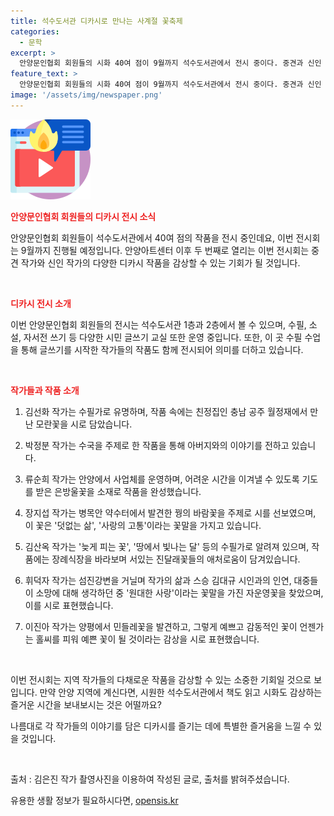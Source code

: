 ```yaml
---
title: 석수도서관 디카시로 만나는 사계절 꽃축제
categories:
  - 문학
excerpt: >
  안양문인협회 회원들의 시화 40여 점이 9월까지 석수도서관에서 전시 중이다. 중견과 신인 작가의 다양한 작품을 만날 수 있으며, 수필과 소설 등 다채로운 글쓰기 교실도 진행 중이다. 작가들은 각자의 경험과 감정을 시화로 담아냈는데, 이들의 이야기가 감동적이다. 박정희 만안구도서관장은 지역 작가의 시화작품을 함께 나눌 수 있는 전시회라며 기대를 표현했다. 또한 필자도 청벚꽃을 보고 오로라를 연상하여 디카시로 제출했다. 여름날, 석수도서관에서 책도 읽고 시화도 감상하는 여유로운 시간을 보내보는 것은 어떨까.
feature_text: >
  안양문인협회 회원들의 시화 40여 점이 9월까지 석수도서관에서 전시 중이다. 중견과 신인 작가의 다양한 작품을 만날 수 있으며, 수필과 소설 등 다채로운 글쓰기 교실도 진행 중이다. 작가들은 각자의 경험과 감정을 시화로 담아냈는데, 이들의 이야기가 감동적이다. 박정희 만안구도서관장은 지역 작가의 시화작품을 함께 나눌 수 있는 전시회라며 기대를 표현했다. 또한 필자도 청벚꽃을 보고 오로라를 연상하여 디카시로 제출했다. 여름날, 석수도서관에서 책도 읽고 시화도 감상하는 여유로운 시간을 보내보는 것은 어떨까.
image: '/assets/img/newspaper.png'
---
```


<p><img src="/assets/img/news.png" alt="rentncar 속보" /></p>

<p><b><span style="color: #ee2323;">안양문인협회 회원들의 디카시 전시 소식</span></b></p>

<p>안양문인협회 회원들이 석수도서관에서 40여 점의 작품을 전시 중인데요, 이번 전시회는 9월까지 진행될 예정입니다. 안양아트센터 이후 두 번째로 열리는 이번 전시회는 중견 작가와 신인 작가의 다양한 디카시 작품을 감상할 수 있는 기회가 될 것입니다.</p>

<p data-ke-size="size16">&nbsp;</p>

<p><b><span style="color: #ee2323;">디카시 전시 소개</span></b></p>

<p>이번 안양문인협회 회원들의 전시는 석수도서관 1층과 2층에서 볼 수 있으며, 수필, 소설, 자서전 쓰기 등 다양한 시민 글쓰기 교실 또한 운영 중입니다. 또한, 이 곳 수필 수업을 통해 글쓰기를 시작한 작가들의 작품도 함께 전시되어 의미를 더하고 있습니다.</p>

<p data-ke-size="size16">&nbsp;</p>

<p><b><span style="color: #ee2323;">작가들과 작품 소개</span></b></p>

<ol>
<li><p>김선화 작가는 수필가로 유명하며, 작품 속에는 친정집인 충남 공주 월정재에서 만난 모란꽃을 시로 담았습니다.</p></li>
<li><p>박정분 작가는 수국을 주제로 한 작품을 통해 아버지와의 이야기를 전하고 있습니다. </p></li>
<li><p>류순희 작가는 안양에서 사업체를 운영하며, 어려운 시간을 이겨낼 수 있도록 기도를 받은 은방울꽃을 소재로 작품을 완성했습니다.</p></li>
<li><p>장지섭 작가는 병목안 약수터에서 발견한 꿩의 바람꽃을 주제로 시를 선보였으며, 이 꽃은 '덧없는 삶', '사랑의 고통'이라는 꽃말을 가지고 있습니다.</p></li>
<li><p>김산옥 작가는 '늦게 피는 꽃', '땅에서 빛나는 달' 등의 수필가로 알려져 있으며, 작품에는 장례식장을 바라보며 서있는 진달래꽃들의 애처로움이 담겨있습니다.</p></li>
<li><p>휘덕자 작가는 섬진강변을 거닐며 작가의 삶과 스승 김대규 시인과의 인연, 대중들이 소망에 대해 생각하던 중 '원대한 사랑'이라는 꽃말을 가진 자운영꽃을 찾았으며, 이를 시로 표현했습니다.</p></li>
<li><p>이진아 작가는 양평에서 민들레꽃을 발견하고, 그렇게 예쁘고 감동적인 꽃이 언젠가는 홀씨를 피워 예쁜 꽃이 될 것이라는 감상을 시로 표현했습니다.</p></li>
</ol>

<p data-ke-size="size16">&nbsp;</p>

<p>이번 전시회는 지역 작가들의 다채로운 작품을 감상할 수 있는 소중한 기회일 것으로 보입니다. 만약 안양 지역에 계신다면, 시원한 석수도서관에서 책도 읽고 시화도 감상하는 즐거운 시간을 보내보시는 것은 어떨까요? </p>

<p>나름대로 각 작가들의 이야기를 담은 디카시를 즐기는 데에 특별한 즐거움을 느낄 수 있을 것입니다.</p>

<p data-ke-size="size16">&nbsp;</p>

<p>출처 : 김은진 작가 촬영사진을 이용하여 작성된 글로, 출처를 밝혀주셨습니다.</p>
유용한 생활 정보가 필요하시다면, <a href="https://opensis.kr" rel="dofollow">opensis.kr</a>


